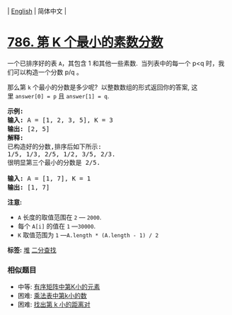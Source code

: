 | [English](README_EN.md) | 简体中文 |

# [786. 第 K 个最小的素数分数](https://leetcode-cn.com/problems/k-th-smallest-prime-fraction)
<p>一个已排序好的表&nbsp;<code>A</code>，其包含 1 和其他一些素数.&nbsp; 当列表中的每一个 p&lt;q 时，我们可以构造一个分数 p/q 。</p>

<p>那么第&nbsp;<code>k</code>&nbsp;个最小的分数是多少呢?&nbsp; 以整数数组的形式返回你的答案, 这里&nbsp;<code>answer[0] = p</code>&nbsp;且&nbsp;<code>answer[1] = q</code>.</p>

<pre><strong>示例:</strong>
<strong>输入:</strong> A = [1, 2, 3, 5], K = 3
<strong>输出:</strong> [2, 5]
<strong>解释:</strong>
已构造好的分数,排序后如下所示:
1/5, 1/3, 2/5, 1/2, 3/5, 2/3.
很明显第三个最小的分数是 2/5.

<strong>输入:</strong> A = [1, 7], K = 1
<strong>输出:</strong> [1, 7]
</pre>

<p><strong>注意:</strong></p>

<ul>
	<li><code>A</code> 长度的取值范围在 <code>2</code> &mdash; <code>2000</code>.</li>
	<li>每个&nbsp;<code>A[i]</code> 的值在 <code>1</code> &mdash;<code>30000</code>.</li>
	<li><code>K</code> 取值范围为 <code>1</code> &mdash;<code>A.length * (A.length - 1) / 2</code></li>
</ul>

**标签:**  [堆](https://leetcode-cn.com/tag/heap) [二分查找](https://leetcode-cn.com/tag/binary-search) 
 ### 相似题目
- 中等:	[有序矩阵中第K小的元素](https://leetcode-cn.com/problems/kth-smallest-element-in-a-sorted-matrix) 
- 困难:	[乘法表中第k小的数](https://leetcode-cn.com/problems/kth-smallest-number-in-multiplication-table) 
- 困难:	[找出第 k 小的距离对](https://leetcode-cn.com/problems/find-k-th-smallest-pair-distance) 
